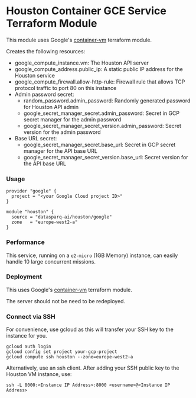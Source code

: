 

# Houston Container GCE Service Terraform Module

This module uses Google's [container-vm](https://registry.terraform.io/modules/terraform-google-modules/container-vm/google/latest) terraform module.

Creates the following resources:
- google_compute_instance.vm: The Houston API server
- google_compute_address.public_ip: A static public IP address for the Houston service
- google_compute_firewall.allow-http-rule: Firewall rule that allows TCP protocol traffic to port 80 on this instance
- Admin password secret:
  - random_password.admin_password: Randomly generated password for Houston API admin
  - google_secret_manager_secret.admin_password: Secret in GCP secret manager for the admin password
  - google_secret_manager_secret_version.admin_password: Secret version for the admin password
- Base URL secret: 
  - google_secret_manager_secret.base_url: Secret in GCP secret manager for the API base URL
  - google_secret_manager_secret_version.base_url: Secret version for the API base URL

### Usage

```hcl-terraform
provider "google" {
  project = "<your Google Cloud project ID>"
}

module "houston" {
  source = "datasparq-ai/houston/google"
  zone   = "europe-west2-a"
}
```

### Performance 

This service, running on a `e2-micro` (1GB Memory) instance, can easily handle 10 large concurrent missions.

### Deployment

This uses Google's [container-vm](https://registry.terraform.io/modules/terraform-google-modules/container-vm/google/latest) terraform module.

The server should not be need to be redeployed.  


### Connect via SSH

For convenience, use gcloud as this will transfer your SSH key to the instance for you.

    gcloud auth login
    gcloud config set project your-gcp-project
    gcloud compute ssh houston --zone=europe-west2-a

Alternatively, use an ssh client. After adding your SSH public key to the Houston VM instance, use:

    ssh -L 8000:<Instance IP Address>:8000 <username>@<Instance IP Address>


